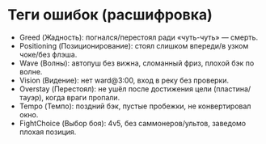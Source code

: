 # Теги ошибок (расшифровка)

- Greed (Жадность): погнался/перестоял ради «чуть-чуть» — смерть.
- Positioning (Позиционирование): стоял слишком впереди/в узком чоке/без флэша.
- Wave (Волны): автопуш без вижна, сломанный фриз, плохой бэк по волне.
- Vision (Видение): нет ward@3:00, вход в реку без проверки.
- Overstay (Перестоял): не ушёл после достижения цели (пластина/тауэр), когда враги пропали.
- Tempo (Темпо): поздний бэк, пустые пробежки, не конвертировал окно.
- FightChoice (Выбор боя): 4v5, без саммонеров/ультов, заведомо плохая позиция.